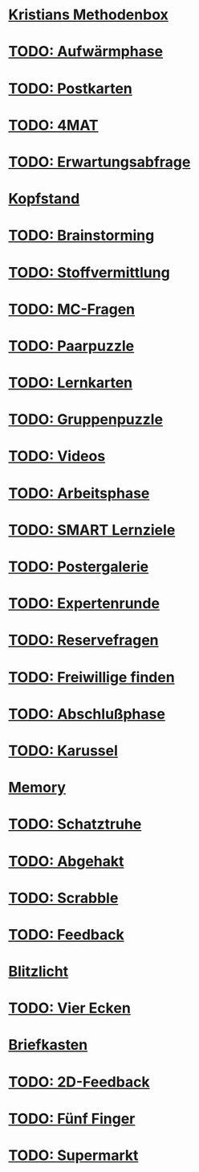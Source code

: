 
# [Kristians Methodenbox](README.md)
# [TODO: Aufwärmphase](aufwaermphase.md)
  # [TODO: Postkarten](postkarten.md)
  # [TODO: 4MAT](4mat.md)
  # [TODO: Erwartungsabfrage](erwartungsabfrage.md)
  # [Kopfstand](kopfstand.md)
  # [TODO: Brainstorming](brainstorming.md)
# [TODO: Stoffvermittlung](stoffvermittlung.md)
  # [TODO: MC-Fragen](mc_fragen.md)
  # [TODO: Paarpuzzle](paarpuzzle.md)
  # [TODO: Lernkarten](lernkarten.md)
  # [TODO: Gruppenpuzzle](gruppenpuzzle.md)
  # [TODO: Videos](videos.md)
# [TODO: Arbeitsphase](arbeitsphase.md)
  # [TODO: SMART Lernziele](smart_lernziele.md)
  # [TODO: Postergalerie](postergalerie.md)
  # [TODO: Expertenrunde](expertenrunde.md)
  # [TODO: Reservefragen](reservefragen.md)
  # [TODO: Freiwillige finden](freiwillige_finden.md)
# [TODO: Abschlußphase](abschlussphase.md)
  # [TODO: Karussel](karussel.md)
  # [Memory](memory.md)
  # [TODO: Schatztruhe](schatztruhe.md)
  # [TODO: Abgehakt](abgehakt.md)
  # [TODO: Scrabble](scrabble.md)
# [TODO: Feedback](feedback.md)
  # [Blitzlicht](blitzlicht.md)
  # [TODO: Vier Ecken](vier_ecken.md)
  # [Briefkasten](briefkasten.md)
  # [TODO: 2D-Feedback](2d_feedback.md)
  # [TODO: Fünf Finger](fuenf_finger.md)
  # [TODO: Supermarkt](supermarkt.md)
